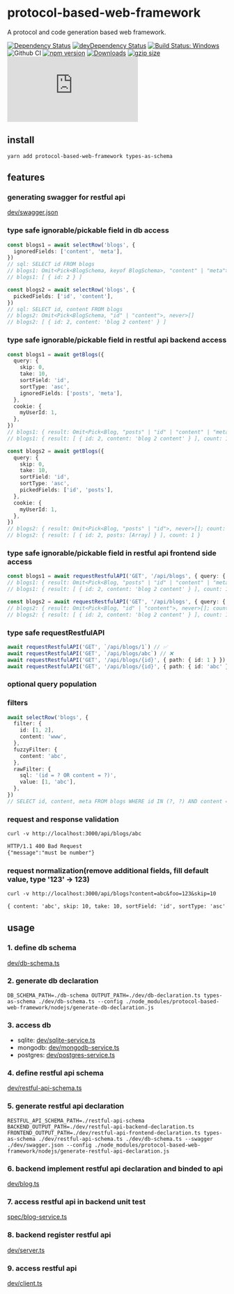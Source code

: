 # protocol-based-web-framework

A protocol and code generation based web framework.

[![Dependency Status](https://david-dm.org/plantain-00/protocol-based-web-framework.svg)](https://david-dm.org/plantain-00/protocol-based-web-framework)
[![devDependency Status](https://david-dm.org/plantain-00/protocol-based-web-framework/dev-status.svg)](https://david-dm.org/plantain-00/protocol-based-web-framework#info=devDependencies)
[![Build Status: Windows](https://ci.appveyor.com/api/projects/status/github/plantain-00/protocol-based-web-framework?branch=master&svg=true)](https://ci.appveyor.com/project/plantain-00/protocol-based-web-framework/branch/master)
![Github CI](https://github.com/plantain-00/protocol-based-web-framework/workflows/Github%20CI/badge.svg)
[![npm version](https://badge.fury.io/js/protocol-based-web-framework.svg)](https://badge.fury.io/js/protocol-based-web-framework)
[![Downloads](https://img.shields.io/npm/dm/protocol-based-web-framework.svg)](https://www.npmjs.com/package/protocol-based-web-framework)
[![gzip size](https://img.badgesize.io/https://unpkg.com/protocol-based-web-framework?compression=gzip)](https://unpkg.com/protocol-based-web-framework)
[![type-coverage](https://img.shields.io/badge/dynamic/json.svg?label=type-coverage&prefix=%E2%89%A5&suffix=%&query=$.typeCoverage.atLeast&uri=https%3A%2F%2Fraw.githubusercontent.com%2Fplantain-00%2Fprotocol-based-web-framework%2Fmaster%2Fpackage.json)](https://github.com/plantain-00/protocol-based-web-framework)

## install

`yarn add protocol-based-web-framework types-as-schema`

## features

### generating swagger for restful api

[dev/swagger.json](./dev/swagger.json)

### type safe ignorable/pickable field in db access

```ts
const blogs1 = await selectRow('blogs', {
  ignoredFields: ['content', 'meta'],
})
// sql: SELECT id FROM blogs
// blogs1: Omit<Pick<BlogSchema, keyof BlogSchema>, "content" | "meta">[]
// blogs1: [ { id: 2 } ]

const blogs2 = await selectRow('blogs', {
  pickedFields: ['id', 'content'],
})
// sql: SELECT id, content FROM blogs
// blogs2: Omit<Pick<BlogSchema, "id" | "content">, never>[]
// blogs2: [ { id: 2, content: 'blog 2 content' } ]
```

### type safe ignorable/pickable field in restful api backend access

```ts
const blogs1 = await getBlogs({
  query: {
    skip: 0,
    take: 10,
    sortField: 'id',
    sortType: 'asc',
    ignoredFields: ['posts', 'meta'],
  },
  cookie: {
    myUserId: 1,
  },
})
// blogs1: { result: Omit<Pick<Blog, "posts" | "id" | "content" | "meta">, "posts" | "meta">[]; count: number; }
// blogs1: { result: [ { id: 2, content: 'blog 2 content' } ], count: 1 }

const blogs2 = await getBlogs({
  query: {
    skip: 0,
    take: 10,
    sortField: 'id',
    sortType: 'asc',
    pickedFields: ['id', 'posts'],
  },
  cookie: {
    myUserId: 1,
  },
})
// blogs2: { result: Omit<Pick<Blog, "posts" | "id">, never>[]; count: number; }
// blogs2: { result: [ { id: 2, posts: [Array] } ], count: 1 }
```

### type safe ignorable/pickable field in restful api frontend side access

```ts
const blogs1 = await requestRestfulAPI('GET', '/api/blogs', { query: { ignoredFields: ['posts', 'meta'] } })
// blogs1: { result: Omit<Pick<Blog, "posts" | "id" | "content" | "meta">, "posts" | "meta">[]; count: number; }
// blogs1: { result: [ { id: 2, content: 'blog 2 content' } ], count: 1 }

const blogs2 = await requestRestfulAPI('GET', '/api/blogs', { query: { pickedFields: ['id', 'content'] } })
// blogs2: { result: Omit<Pick<Blog, "id" | "content">, never>[]; count: number; }
// blogs2: { result: [ { id: 2, content: 'blog 2 content' } ], count: 1 }
```

### type safe requestRestfulAPI

```ts
await requestRestfulAPI('GET', `/api/blogs/1`) // ✅
await requestRestfulAPI('GET', `/api/blogs/abc`) // ❌
await requestRestfulAPI('GET', '/api/blogs/{id}', { path: { id: 1 } }) // ✅
await requestRestfulAPI('GET', '/api/blogs/{id}', { path: { id: 'abc' } }) // ❌
```

### optional query population

### filters

```ts
await selectRow('blogs', {
  filter: {
    id: [1, 2],
    content: 'www',
  },
  fuzzyFilter: {
    content: 'abc',
  },
  rawFilter: {
    sql: '(id = ? OR content = ?)',
    value: [1, 'abc'],
  },
})
// SELECT id, content, meta FROM blogs WHERE id IN (?, ?) AND content = ? AND content LIKE '%' || ? || '%' AND (id = ? OR content = ?)
```

### request and response validation

```txt
curl -v http://localhost:3000/api/blogs/abc

HTTP/1.1 400 Bad Request
{"message":"must be number"}
```

### request normalization(remove additional fields, fill default value, type '123' -> 123)

```txt
curl -v http://localhost:3000/api/blogs?content=abc&foo=123&skip=10

{ content: 'abc', skip: 10, take: 10, sortField: 'id', sortType: 'asc' }
```

## usage

### 1. define db schema

[dev/db-schema.ts](./dev/db-schema.ts)

### 2. generate db declaration

`DB_SCHEMA_PATH=./db-schema OUTPUT_PATH=./dev/db-declaration.ts types-as-schema ./dev/db-schema.ts --config ./node_modules/protocol-based-web-framework/nodejs/generate-db-declaration.js`

### 3. access db

+ sqlite: [dev/sqlite-service.ts](./dev/sqlite-service.ts)
+ mongodb: [dev/mongodb-service.ts](./dev/mongodb-service.ts)
+ postgres: [dev/postgres-service.ts](./dev/postgres-service.ts)

### 4. define restful api schema

[dev/restful-api-schema.ts](./dev/restful-api-schema.ts)

### 5. generate restful api declaration

`RESTFUL_API_SCHEMA_PATH=./restful-api-schema BACKEND_OUTPUT_PATH=./dev/restful-api-backend-declaration.ts FRONTEND_OUTPUT_PATH=./dev/restful-api-frontend-declaration.ts types-as-schema ./dev/restful-api-schema.ts ./dev/db-schema.ts --swagger ./dev/swagger.json --config ./node_modules/protocol-based-web-framework/nodejs/generate-restful-api-declaration.js`

### 6. backend implement restful api declaration and binded to api

[dev/blog.ts](./dev/blog-service.ts)

### 7. access restful api in backend unit test

[spec/blog-service.ts](./spec/blog-service.ts)

### 8. backend register restful api

[dev/server.ts](./dev/server.ts)

### 9. access restful api

[dev/client.ts](./dev/client.ts)
